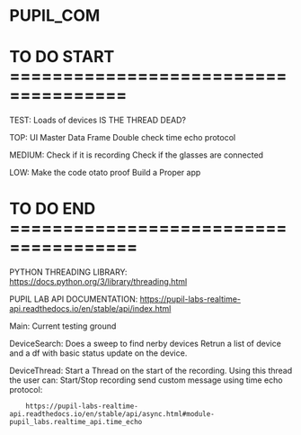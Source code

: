 # PUPIL_COM
# TO DO START =====================================
TEST:
    Loads of devices 
    IS THE THREAD DEAD?

TOP:
    UI
    Master Data Frame 
    Double check time echo protocol 

MEDIUM:
    Check if it is recording 
    Check if the glasses are connected 

LOW:
    Make the code otato proof
    Build a Proper app 
# TO DO END ======================================

PYTHON THREADING LIBRARY:
    https://docs.python.org/3/library/threading.html


PUPIL LAB API DOCUMENTATION:
    https://pupil-labs-realtime-api.readthedocs.io/en/stable/api/index.html

Main:
    Current testing ground

DeviceSearch: 
    Does a sweep to find nerby devices
    Retrun a list of device and a df with basic status update on the device.

DeviceThread:
    Start a Thread on the start of the recording.
    Using this thread the user can:
        Start/Stop recording 
        send custom message using time echo protocol:
        
        https://pupil-labs-realtime-api.readthedocs.io/en/stable/api/async.html#module-pupil_labs.realtime_api.time_echo

